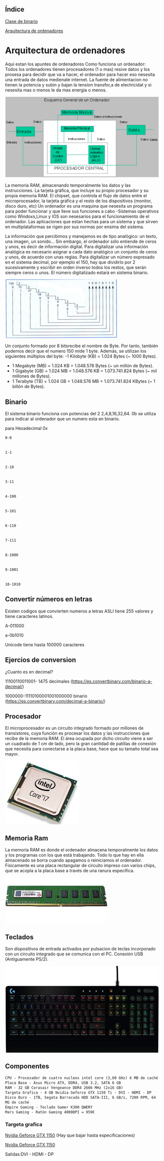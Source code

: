 ## Índice

[Clase de binario](https://github.com/St1v3n3223/1er-Trimestre/blob/main/Arquitectura%20de%20ordenadores.Md#binario)


[Arquitectura de ordenadores](https://github.com/St1v3n3223/1er-Trimestre/blob/main/Arquitectura%20de%20ordenadores.Md)


# Arquitectura de ordenadores
Aqui estan los apuntes de ordenadores
Como funciona un ordenador: Todos los ordenadores tienen procesadores (1 o mas) resive datos y los prosesa para decidir que va a hacer, el ordenador para hacer eso nesesita una entrada de datos medienate internet. La fuente de alimentacion no tienen la potencia y subin y bajan la tension  transfor,a de electricidat y si nesesita mas o menos le da mas energia o menos.

![](https://github.com/St1v3n3223/1er-Trimestre/blob/main/Captura%20de%20pantalla%20de%202021-09-15%2014-02-47.png?raw=true)





La memoria RAM, almacenando temporalmente los datos y las instrucciones.
La tarjeta gráfica, que incluye su propio procesador y su propia memoria RAM. El chipset, que controla el flujo de datos entre el microprocesador, la tarjeta gráfica y el resto de los dispositivos (monitor, disco duro, etc)
Un ordenador es una maquina que nesesita un programa para poder funcionar y que lleve sus funciones a cabo
-Sistemas operativos como Windoxs,Linux y IOS son nesesarios para el funcionamiento de el ordenador.
Las aplicaciones que estan hechas para un sistema y que sirven en multiplataformas se rigen por sus normas por ensima del sistema.


La información que percibimos y manejamos es de tipo analógico: un texto, una imagen, un
sonido… Sin embargo, el ordenador sólo entiende de ceros y unos, es decir de información digital.
Para digitalizar una información analógica es necesario asignar a cada dato analógico un conjunto
de ceros y unos, de acuerdo con unas reglas.
Para digitalizar un número expresado en el sistema decimal, por ejemplo el 150, hay que dividirlo
por 2 sucesivamente y escribir en orden inverso todos los restos, que serán siempre ceros o unos.
El número digitalizado estará en sistema binario.


![](https://github.com/St1v3n3223/1er-Trimestre/blob/main/Captura%20de%20pantalla%20de%202021-09-15%2014-12-22.png?raw=true)




Un conjunto formado por 8 bitsrecibe el nombre de Byte. Por tanto, también podemos decir que
el numero 150 mide 1 byte. Además, se utilizan los siguientes múltiplos del byte:
-1 Kilobyte (KB) = 1.024 Bytes (~ 1000 Bytes).
- 1 Megabyte (MB) = 1.024 KB = 1.048.576 Bytes (~ un millón de Bytes).
- 1 Gigabyte (GB) = 1.024 MB = 1.048.576 KB = 1.073.741.824 Bytes (~ mil millones de Bytes).
- 1 Terabyte (TB) = 1.024 GB = 1.048.576 MB = 1.073.741.824 KBytes (~ 1 billón de Bytes). 


## Binario
El sistema binario funciona con potencias del 2
2,4,8,16,32,64.
0b se utiliza para indicar al ordenador que un numero esta en binario.

para Hexadecimal 0x

```
0-0


1-1      


2-10


3-11


4-100


5-101


6-110


7-111


8-1000


9-1001


10-1010
```

## Convertir números en letras
Existen codigos que convierten numeros a letras
ASLI tiene 255 valores y tiene caracteres latinos.


A-011000


a-0b1010


Unicode tiene hasta 100000 caracteres

## Ejercios de conversion


¿Cuanto es en decimal?

11100110011001- 1475 decimales (https://es.convertbinary.com/binario-a-decimal/)

1000000-11110100001001000000 binario (https://es.convertbinary.com/decimal-a-binario/)

## Procesador

El microprocesador es un circuito integrado formado por millones de transistores, cuya función
es procesar los datos y las instrucciones que recibe de la memoria RAM. El área ocupada por dicho
circuito viene a ser un cuadrado de 1 cm de lado, pero la gran cantidad de patillas de conexión que
necesita para conectarse a la placa base, hace que su tamaño total sea mayor.


![](https://github.com/St1v3n3223/1er-Trimestre/blob/main/procesador.jpeg?raw=true)

## Memoria Ram

La memoria RAM es donde el ordenador almacena temporalmente los datos y los programas
con los que está trabajando. Todo lo que hay en ella almacenado se borra cuando apagamos o
reiniciamos el ordenador. Físicamente es una placa rectangular de circuito impreso con varios chips,
que se acopla a la placa base a través de una ranura específica.

![](https://github.com/St1v3n3223/1er-Trimestre/blob/main/descarga.jpeg?raw=true)

## Teclados

Son dispositivos de entrada activados por pulsacion de teclas incorporado con un circuito integrado
que se comunica con el PC.
Conexión USB (Antiguamente PS/2).
 
 ![](https://github.com/St1v3n3223/1er-Trimestre/blob/main/Teclados-de-Membrana-1280x720.jpg?raw=true)
 
## Componentes
```
CPU - Procesador de cuatro nucleos intel core (3,60 GHz) 6 MB de caché
Placa Base - Asus Micro ATX, DDR4, USB 3.2, SATA 6 GB
RAM - 32 GB Corasair Vengeance DDR4 2666 MHz (2x16 GB)
Targeta Grafica - 4 GB Nvidia Geforce GTX 1150 Ti - DVI - HDMI - DP
Disco Duro - 1TB, Segata Barracuda HDD SATA-III, 6 GB/s, 7200 RPM, 64 MG de caché
Empire Gaming - Teclado Gamer K300 QWERY
Mars Gaming - Ratón Gaming 4000DPI = 959€
```
### Targeta grafica
[Nvidia Geforce GTX 1150](https://www.nvidia.com/es-la/geforce/products/10series/geforce-gtx-1050/) (Hay que bajar hasta especificaciones)

[Nvidia Geforce GTX 1150](https://i.blogs.es/53863a/img_0340/1366_2000.jpg)

Salidas:DVI - HDMI - DP


